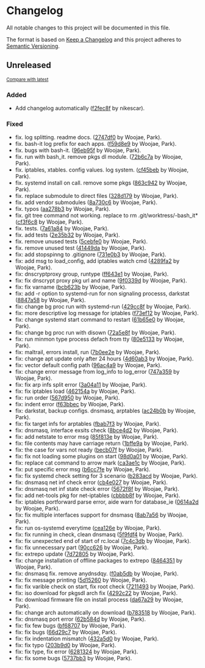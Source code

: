 # Changelog

All notable changes to this project will be documented in this file.

The format is based on [Keep a Changelog](http://keepachangelog.com/en/1.0.0/)
and this project adheres to [Semantic Versioning](http://semver.org/spec/v2.0.0.html).

<!-- insertion marker -->
## Unreleased

<small>[Compare with latest](https://github.com/dure-one/jangbi/compare/cf31888b598023227446512a34039c2c9ac6e620...HEAD)</small>

### Added

- Add changelog automatically ([f2fec8f](https://github.com/dure-one/jangbi/commit/f2fec8f99d1252cdf151702195c91ffd69414c95) by nikescar).

### Fixed

- fix. log splitting. readme docs. ([2747df0](https://github.com/dure-one/jangbi/commit/2747df0e2f6da8b0f1c911ddd58568d8631ef981) by Woojae, Park).
- fix. bash-it log prefix for each apps. ([f59d8e9](https://github.com/dure-one/jangbi/commit/f59d8e98eccdeaf6df010c7e1c051e1b6132a2fb) by Woojae, Park).
- fix. bugs with bash-it. ([96eb95f](https://github.com/dure-one/jangbi/commit/96eb95f6abc54c7b742e84b3a9f155ba9b76239e) by Woojae, Park).
- fix. run with bash_it. remove pkgs dl module. ([72b6c7a](https://github.com/dure-one/jangbi/commit/72b6c7a14d98b64f9ed551d93726eac09fb6ea4f) by Woojae, Park).
- fix. iptables, xtables. config values. log system. ([cf45beb](https://github.com/dure-one/jangbi/commit/cf45beb88f7adc79bd09f8fb428757c5395d0616) by Woojae, Park).
- fix. systemd install on call. remove some pkgs ([863c942](https://github.com/dure-one/jangbi/commit/863c9429ffad09e8678699b7da0cbcc1f3d517ff) by Woojae, Park).
- fix. replace submodule to direct files ([328d179](https://github.com/dure-one/jangbi/commit/328d179bf6375c92bb9ca06d606c96caf83cf362) by Woojae, Park).
- fix. add vendor submodules ([8a730c6](https://github.com/dure-one/jangbi/commit/8a730c63817b141617436ff686756dfff58bc5e6) by Woojae, Park).
- fix. typos ([aa278b3](https://github.com/dure-one/jangbi/commit/aa278b366d87150946e9a4820c7047665f6ba510) by Woojae, Park).
- fix. git tree command not working. replace to rm .git/worktress/-bash_it* ([cf3f6c8](https://github.com/dure-one/jangbi/commit/cf3f6c85aafb2cb561e838021e693c2221ba04f5) by Woojae, Park).
- fix. tests. ([7a61a84](https://github.com/dure-one/jangbi/commit/7a61a8491aaef120b90d2df3a7f2c8a68ccd09da) by Woojae, Park).
- fix. add tests ([2e35b32](https://github.com/dure-one/jangbi/commit/2e35b322b6e11078c1dd1390fadf6cb1441c7a0a) by Woojae, Park).
- fix. remove unused tests ([5cebfe0](https://github.com/dure-one/jangbi/commit/5cebfe06f6ee2a2ae1304fe1aab9381226904fb4) by Woojae, Park).
- fix. remove unused test ([41449da](https://github.com/dure-one/jangbi/commit/41449da8c15b9da7023af0c9f98811fef5527813) by Woojae, Park).
- fix: add stopspinng to .gitignore ([731e0b3](https://github.com/dure-one/jangbi/commit/731e0b3691d42860488a130916b137d4eec0a962) by Woojae, Park).
- fix: add msg to load_config, add iptables watch cmd ([4289fa2](https://github.com/dure-one/jangbi/commit/4289fa2cdcadd39a04c56ae1127019a3f0920e17) by Woojae, Park).
- fix: dnscryptproxy group, runtype ([ff643e1](https://github.com/dure-one/jangbi/commit/ff643e1e7d8b47aa784c8cd6cbb078c9bfd5a839) by Woojae, Park).
- fix: fix dnscrypt proxy pkg url and name ([9f0339d](https://github.com/dure-one/jangbi/commit/9f0339dcf21e23b4aa294973fd6c4b7dafff49a2) by Woojae, Park).
- fix: fix varname ([bcb623b](https://github.com/dure-one/jangbi/commit/bcb623b3b202e432cf2f36d7304df21976901de4) by Woojae, Park).
- fix: add -r option to systemd-run for non signaling processs, darkstat ([8847a58](https://github.com/dure-one/jangbi/commit/8847a58d441d9366ee915217a6708488d8e77d5f) by Woojae, Park).
- fix: change bg proc run with systemd-run ([429cc8f](https://github.com/dure-one/jangbi/commit/429cc8fc7a5965a27fe75d675ec92a226d4d9082) by Woojae, Park).
- fix: more descriptive log message for iptables ([f73ef12](https://github.com/dure-one/jangbi/commit/f73ef120b21b969fbb397fb43ffe46b87c8c59fa) by Woojae, Park).
- fix: change systemd start command to restart ([61b65e0](https://github.com/dure-one/jangbi/commit/61b65e045fb22ed13b02a239ba31676942e6e4d3) by Woojae, Park).
- fix: change bg proc run with disown ([72a5e8f](https://github.com/dure-one/jangbi/commit/72a5e8ff1c019510fec792829d9a0ff5deb6da4f) by Woojae, Park).
- fix: run minmon type process defach from tty ([80e5133](https://github.com/dure-one/jangbi/commit/80e5133cd68fc3490032632b68b561931f151405) by Woojae, Park).
- fix: maltrail, errors install, run ([7b0ee2e](https://github.com/dure-one/jangbi/commit/7b0ee2e674767ba1dcc5717ddd8f7bfbc5a5137a) by Woojae, Park).
- fix: change apt update only after 24 hours ([4d60ab3](https://github.com/dure-one/jangbi/commit/4d60ab3055d973e8c9ab71b9c0bf87aeaae37855) by Woojae, Park).
- fix: vector default config path ([96ac4a9](https://github.com/dure-one/jangbi/commit/96ac4a9036b1e4577a6c72768250a2e79c20d11f) by Woojae, Park).
- fix: change error message from log_info to log_error ([747a359](https://github.com/dure-one/jangbi/commit/747a359332fa989fd0b2d2322c327330805d6890) by Woojae, Park).
- fix: fix arp infs split error ([3a04a11](https://github.com/dure-one/jangbi/commit/3a04a1176d94229304e59e086d13ae63e08f507a) by Woojae, Park).
- fix: fix iptables load ([462154a](https://github.com/dure-one/jangbi/commit/462154adcfdd920d336036a7f1fa2bf07c2a1e8a) by Woojae, Park).
- fix: run order ([567d950](https://github.com/dure-one/jangbi/commit/567d95011c6a14f757c923dd165d5c0f26470fc4) by Woojae, Park).
- fix: indent error ([f63bbec](https://github.com/dure-one/jangbi/commit/f63bbec853caa01d00c6290909f390b6d8069416) by Woojae, Park).
- fix: darkstat, backup configs. dnsmasq, arptables ([ac24b0b](https://github.com/dure-one/jangbi/commit/ac24b0b284e6c4b1f0e73b4fab44e21b7b7c7b80) by Woojae, Park).
- fix: fix target infs for arptables ([fbab7f3](https://github.com/dure-one/jangbi/commit/fbab7f34328a8d06be0b873c40758b3aeb4b2318) by Woojae, Park).
- fix: dnsmasq, interface exsits check ([8bce4d2](https://github.com/dure-one/jangbi/commit/8bce4d26924fc04dbadf31afa98ed61af1cb5333) by Woojae, Park).
- fix: add netstate to error msg ([85f813e](https://github.com/dure-one/jangbi/commit/85f813e4eaeb6738750027580254da6596460a47) by Woojae, Park).
- fix: file contents may have carriage return ([1bffe9a](https://github.com/dure-one/jangbi/commit/1bffe9a3d1d7f16031d58930043e8fa5bc4d558c) by Woojae, Park).
- fix: the case for vars not ready ([becb07f](https://github.com/dure-one/jangbi/commit/becb07f293063199a1952daf79d7f06aeb11fef3) by Woojae, Park).
- fix: fix not loading some plugins on start ([98d0a01](https://github.com/dure-one/jangbi/commit/98d0a013cce4021322f1b5508c6e44077832963b) by Woojae, Park).
- fix: replace cat command to arrow mark ([ca3ae1c](https://github.com/dure-one/jangbi/commit/ca3ae1c838d9afb4fe4a45ce17eca1392e33ded8) by Woojae, Park).
- fix: put specific error msg ([b6cc7fe](https://github.com/dure-one/jangbi/commit/b6cc7fe5575ae36fcbbda67da71b71f2dac03358) by Woojae, Park).
- fix: fix systemd check setting for 3 scenario ([b283acd](https://github.com/dure-one/jangbi/commit/b283acd276bc52782083fec0275bfba996faddb9) by Woojae, Park).
- fix: dnsmasq net inf check error ([cb4e027](https://github.com/dure-one/jangbi/commit/cb4e027e48fabc688d9fa44261802949981b0ff9) by Woojae, Park).
- fix: dnsmasq net inf state check error ([5672f8f](https://github.com/dure-one/jangbi/commit/5672f8ff45eca50ed72ddc8025701d6878dcd2a1) by Woojae, Park).
- fix: add net-tools pkg for net-iptables ([cbbbb8f](https://github.com/dure-one/jangbi/commit/cbbbb8f98d9f317c34b90bfcb29beb30b648563f) by Woojae, Park).
- fix: iptables portforward parse error, aide warn for database_ie ([0614a2d](https://github.com/dure-one/jangbi/commit/0614a2d42616d526f3f642a42c9d0b6a1e8d4954) by Woojae, Park).
- fix: fix multiple interfaces support for dnsmasq ([8ab7a56](https://github.com/dure-one/jangbi/commit/8ab7a56c67ff914bfc36043f7663edd4a0e4e3d9) by Woojae, Park).
- fix: run os-systemd everytime ([cea126e](https://github.com/dure-one/jangbi/commit/cea126ee7df45fef37227add1d1f5bd245d65067) by Woojae, Park).
- fix: fix running in check, clean dnsmasq ([5f9fdf4](https://github.com/dure-one/jangbi/commit/5f9fdf4647767057aff03d6d2c28a215f2d32bc3) by Woojae, Park).
- fix: fix unexpected end of start of rc.local ([7c4c3db](https://github.com/dure-one/jangbi/commit/7c4c3db9f3dd8d83f9be22102f43aef3f9cb0b08) by Woojae, Park).
- fix: fix unnecessary part ([90cc626](https://github.com/dure-one/jangbi/commit/90cc626f12005a9c4ec9c054c093ee4abb0a8099) by Woojae, Park).
- fix: extrepo update ([7d72805](https://github.com/dure-one/jangbi/commit/7d72805358ef64b04014a0b29d083e43d6412846) by Woojae, Park).
- fix: change installation of offline packages to extrepo ([8464351](https://github.com/dure-one/jangbi/commit/8464351c48860d983a15863d81cbfdcfbd8cf457) by Woojae, Park).
- fix: dnsmasq fix. remove anydnsdqy. ([f0ab5db](https://github.com/dure-one/jangbi/commit/f0ab5db86f143ba48bc042119e3c47bb317dbb71) by Woojae, Park).
- fix: fix message printing ([5d15260](https://github.com/dure-one/jangbi/commit/5d15260a84c7002b3fab8e4d8d105f7640d7cbf2) by Woojae, Park).
- fix: fix varible check on start, fix root check ([7211493](https://github.com/dure-one/jangbi/commit/72114936c43e8fee40685f594697c8bdc131bcbd) by Woojae, Park).
- fix: iso download for pkgsdl arch fix ([4292c22](https://github.com/dure-one/jangbi/commit/4292c221bbdad509225dabb51952e24ae41d1dba) by Woojae, Park).
- fix: download firmware file on install process ([da67a29](https://github.com/dure-one/jangbi/commit/da67a2909211cd76b29094a0cb7060c72da7c917) by Woojae, Park).
- fix: change arch automatically on download ([b783518](https://github.com/dure-one/jangbi/commit/b7835188c8fda0f19fd5a00fd6b453ca426b9007) by Woojae, Park).
- fix: dnsmasq port error ([62b584d](https://github.com/dure-one/jangbi/commit/62b584dda49cb3286ca2ec4922b2d6e312689c63) by Woojae, Park).
- fix: fix few bugs ([bf68707](https://github.com/dure-one/jangbi/commit/bf68707b8edecacdc642dc3917df9d3764425bdf) by Woojae, Park).
- fix: fix bugs ([66d29c7](https://github.com/dure-one/jangbi/commit/66d29c7d88630f1f5d34cfe9ecbef89b78002494) by Woojae, Park).
- fix: fix indentation mismatch ([432a5d0](https://github.com/dure-one/jangbi/commit/432a5d0aa25790983ee3fc8b948cc475a8873286) by Woojae, Park).
- fix: fix typo ([203b9d0](https://github.com/dure-one/jangbi/commit/203b9d09027190ba1e1a5a2c28e576f43b83669c) by Woojae, Park).
- fix: fix type, fix error ([6281324](https://github.com/dure-one/jangbi/commit/628132414ce55063f1969337f0a0aa5f6a6fd172) by Woojae, Park).
- fix: fix some bugs ([5737bb3](https://github.com/dure-one/jangbi/commit/5737bb312c8a1b25269f4ab8233738dbd545929f) by Woojae, Park).

<!-- insertion marker -->
